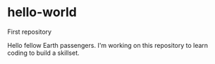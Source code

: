 # hello-world
First repository

Hello fellow Earth passengers.  I'm working on this repository to learn coding to build a skillset.

